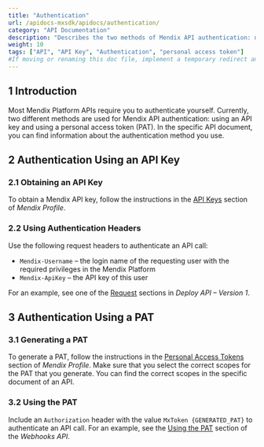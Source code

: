 ```yaml
---
title: "Authentication"
url: /apidocs-mxsdk/apidocs/authentication/
category: "API Documentation"
description: "Describes the two methods of Mendix API authentication: using API keys and using personal access tokens."
weight: 10
tags: ["API", "API Key", "Authentication", "personal access token"]
#If moving or renaming this doc file, implement a temporary redirect and let the respective team know they should update the URL in the product. See Mapping to Products for more details.
---
```


## 1 Introduction

Most Mendix Platform APIs require you to authenticate yourself. Currently, two different methods are used for Mendix API authentication: using an API key and using a personal access token (PAT). In the specific API document, you can find information about the authentication method you use.

## 2 Authentication Using an API Key

### 2.1 Obtaining an API Key

To obtain a Mendix API key, follow the instructions in the [API Keys](/community-tools/mendix-profile/user-settings/#profile-api-keys) section of *Mendix Profile*.

### 2.2 Using Authentication Headers

Use the following request headers to authenticate an API call:

* `Mendix-Username` – the login name of the requesting user with the required privileges in the Mendix Platform
* `Mendix-ApiKey` – the API key of this user

For an example, see one of the [Request](/apidocs-mxsdk/apidocs/deploy-api/#list-environments-request) sections in *Deploy API – Version 1*.

## 3 Authentication Using a PAT

### 3.1 Generating a PAT

To generate a PAT, follow the instructions in the [Personal Access Tokens](http://localhost:1313/community-tools/mendix-profile/user-settings/#pat) section of *Mendix Profile*. Make sure that you select the correct scopes for the PAT that you generate. You can find the correct scopes in the specific document of an API.

### 3.2  Using the PAT

Include an `Authorization` header with the value `MxToken {GENERATED_PAT}` to authenticate an API call. For an example, see the [Using the PAT](/apidocs-mxsdk/apidocs/webhooks-api/#use-pat) section of the *Webhooks API*.

